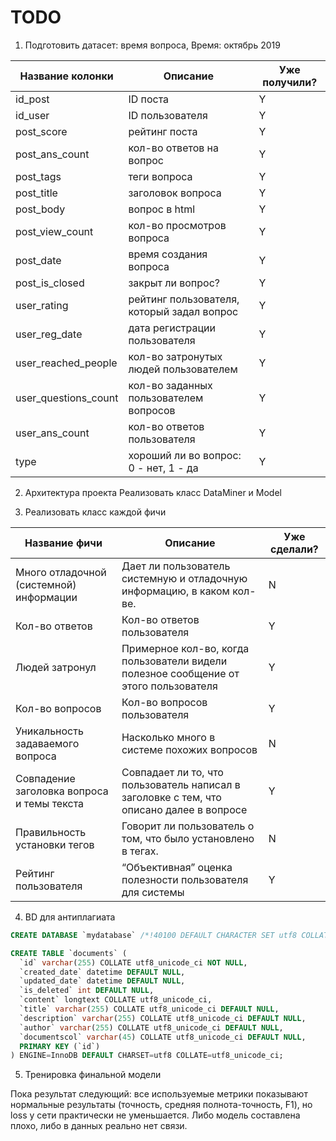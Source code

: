 # TODO
1. Подготовить датасет: время вопроса, 
Время: октябрь 2019

| Название колонки | Описание | Уже получили? |
| ---------------- | -------- | ------------- |
| id_post | ID поста | Y |
| id_user | ID пользователя | Y |
| post_score | рейтинг поста | Y |
| post_ans_count | кол-во ответов на вопрос | Y |
| post_tags | теги вопроса | Y |
| post_title | заголовок вопроса | Y |
| post_body | вопрос в html | Y |
| post_view_count | кол-во просмотров вопроса | Y |
| post_date | время создания вопроса | Y |
| post_is_closed | закрыт ли вопрос? | Y |
| user_rating | рейтинг пользователя, который задал вопрос | Y |
| user_reg_date | дата регистрации пользователя | Y |
| user_reached_people | кол-во затронутых людей пользователем | Y |
| user_questions_count | кол-во заданных пользователем вопросов | Y |
| user_ans_count | кол-во ответов пользователя | Y |
| type | хороший ли во вопрос: 0 - нет, 1 - да | Y |

2. Архитектура проекта
Реализовать класс DataMiner и Model

3. Реализовать класс каждой фичи

| Название фичи | Описание | Уже сделали? |
| ------------- | -------- | ------------ |
| Много отладочной (системной) информации | Дает ли пользователь системную и отладочную информацию, в каком кол-ве. | N |
| Кол-во ответов | Кол-во ответов пользователя | Y |
| Людей затронул | Примерное кол-во, когда пользователи видели полезное сообщение от этого пользователя | Y |
| Кол-во вопросов | Кол-во вопросов пользователя | Y |
| Уникальность задаваемого вопроса | Насколько много в системе похожих вопросов | N |
| Совпадение заголовка вопроса и темы текста | Совпадает ли то, что пользователь написал в заголовке с тем, что описано далее в вопросе | Y |
| Правильность установки тегов | Говорит ли пользователь о том, что было установлено в тегах. | N |
| Рейтинг пользователя | “Объективная” оценка полезности пользователя для системы | Y |

4. BD для антиплагиата

```sql
CREATE DATABASE `mydatabase` /*!40100 DEFAULT CHARACTER SET utf8 COLLATE utf8_unicode_ci */ /*!80016 DEFAULT ENCRYPTION='N' */;
```

```sql
CREATE TABLE `documents` (
  `id` varchar(255) COLLATE utf8_unicode_ci NOT NULL,
  `created_date` datetime DEFAULT NULL,
  `updated_date` datetime DEFAULT NULL,
  `is_deleted` int DEFAULT NULL,
  `content` longtext COLLATE utf8_unicode_ci,
  `title` varchar(255) COLLATE utf8_unicode_ci DEFAULT NULL,
  `description` varchar(255) COLLATE utf8_unicode_ci DEFAULT NULL,
  `author` varchar(255) COLLATE utf8_unicode_ci DEFAULT NULL,
  `documentscol` varchar(45) COLLATE utf8_unicode_ci DEFAULT NULL,
  PRIMARY KEY (`id`)
) ENGINE=InnoDB DEFAULT CHARSET=utf8 COLLATE=utf8_unicode_ci;
```

5. Тренировка финальной модели

Пока результат следующий: все используемые метрики показывают нормальные результаты (точность, средняя полнота-точность, F1), но loss у сети практически не уменьшается.
Либо модель составлена плохо, либо в данных реально нет связи.